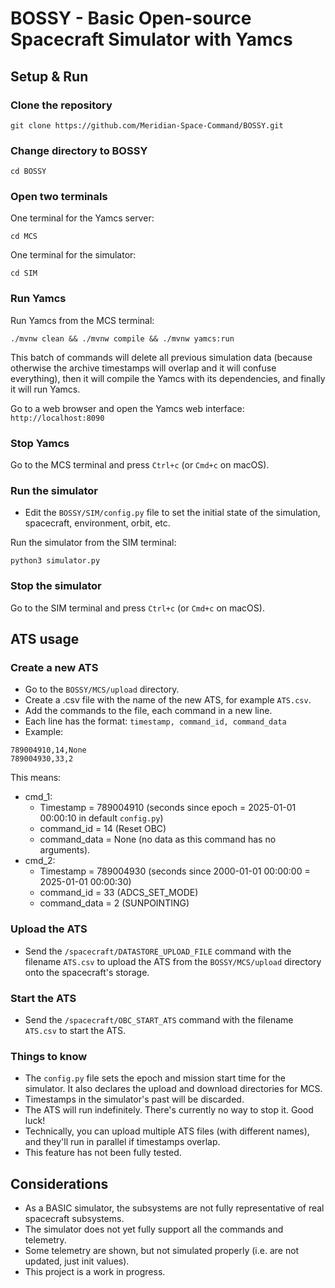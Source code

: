 # BOSSY - Basic Open-source Spacecraft Simulator with Yamcs

## Setup & Run

### Clone the repository
```
git clone https://github.com/Meridian-Space-Command/BOSSY.git
```

### Change directory to BOSSY
```
cd BOSSY
```

### Open two terminals

One terminal for the Yamcs server:
```
cd MCS
```

One terminal for the simulator:
```
cd SIM
```

### Run Yamcs

Run Yamcs from the MCS terminal:
```
./mvnw clean && ./mvnw compile && ./mvnw yamcs:run
```
This batch of commands will delete all previous simulation data (because otherwise the archive timestamps will overlap and it will confuse everything), then it will compile the Yamcs with its dependencies, and finally it will run Yamcs.

Go to a web browser and open the Yamcs web interface: `http://localhost:8090`

### Stop Yamcs

Go to the MCS terminal and press `Ctrl+c` (or `Cmd+c` on macOS).

### Run the simulator

- Edit the `BOSSY/SIM/config.py` file to set the initial state of the simulation, spacecraft, environment, orbit, etc.

Run the simulator from the SIM terminal:
```
python3 simulator.py
```

### Stop the simulator

Go to the SIM terminal and press `Ctrl+c` (or `Cmd+c` on macOS).

## ATS usage

### Create a new ATS

- Go to the `BOSSY/MCS/upload` directory.
- Create a .csv file with the name of the new ATS, for example `ATS.csv`.
- Add the commands to the file, each command in a new line.
- Each line has the format: `timestamp, command_id, command_data`
- Example:

```
789004910,14,None
789004930,33,2
```

This means:
- cmd_1:
    - Timestamp = 789004910 (seconds since epoch = 2025-01-01 00:00:10 in default `config.py`)
    - command_id = 14 (Reset OBC) 
    - command_data = None (no data as this command has no arguments).
- cmd_2:
    - Timestamp = 789004930 (seconds since 2000-01-01 00:00:00 = 2025-01-01 00:00:30)
    - command_id = 33 (ADCS_SET_MODE) 
    - command_data = 2 (SUNPOINTING)

### Upload the ATS

- Send the `/spacecraft/DATASTORE_UPLOAD_FILE` command with the filename `ATS.csv` to upload the ATS from the `BOSSY/MCS/upload` directory onto the spacecraft's storage.

### Start the ATS

- Send the `/spacecraft/OBC_START_ATS` command with the filename `ATS.csv` to start the ATS.

### Things to know

- The `config.py` file sets the epoch and mission start time for the simulator. It also declares the upload and download directories for MCS. 
- Timestamps in the simulator's past will be discarded.
- The ATS will run indefinitely. There's currently no way to stop it. Good luck!
- Technically, you can upload multiple ATS files (with different names), and they'll run in parallel if timestamps overlap.
- This feature has not been fully tested. 

## Considerations
- As a BASIC simulator, the subsystems are not fully representative of real spacecraft subsystems. 
- The simulator does not yet fully support all the commands and telemetry.
- Some telemetry are shown, but not simulated properly (i.e. are not updated, just init values).
- This project is a work in progress.
